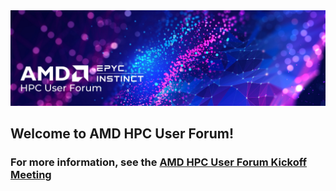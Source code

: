 
<img src="images/Smaller-AMDHPCUserTraining_header.png" alt="Comet Rack View" width="700px" />

## Welcome to AMD HPC User Forum!

### For more  information, see the <a href="https://na.eventscloud.com/website/15956/home/">AMD HPC User Forum Kickoff Meeting</a>
